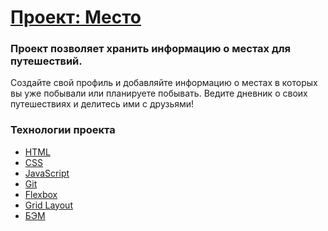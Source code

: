 # [Проект: Место](https://buyanauskasaa.github.io/russian-travel/)

### Проект позволяет хранить информацию о местах для путешествий.
Создайте свой профиль и добавляйте информацию о местах в которых вы уже побывали или планируете побывать.
Ведите дневник о своих путешествиях и делитесь ими с друзьями!

### Технологии проекта
  * [HTML](https://html.spec.whatwg.org/multipage/)
  * [CSS](https://www.w3.org/Style/CSS/)
  * [JavaScript](https://www.javascript.com/)
  * [Git](https://git-scm.com/)
  * [Flexbox](https://developer.mozilla.org/ru/docs/Learn/CSS/CSS_layout/Flexbox)
  * [Grid Layout](https://developer.mozilla.org/ru/docs/Web/CSS/CSS_Grid_Layout/Basic_Concepts_of_Grid_Layout)
  * [БЭМ](https://ru.bem.info/)
